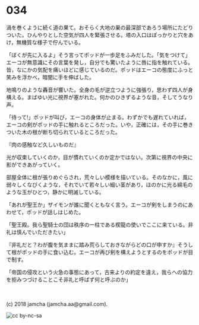 # 034

渦を巻くように続く道の果て。おそらく大地の巣の最深部であろう場所にたどりついた。ひんやりとした空気が四人を緊張させる。塔の入口はぽっかりと穴をあけ，無機質な様子で佇んでいる。  

「ぼくが先に入るよ」そう言ってポッドが一歩足をふみだした。「気をつけて」エーコが無意識にその言葉を発し，自分でも驚いたように唇に指を触れている。皆，なにかの気配を痛いほどに感じているのだ。ポッドはエーコの態度にふっと笑みを浮かべ，暗闇に手を伸ばした。  

地鳴りのような轟音が響いた。全身の毛が逆立つように強張り，思わず四人が身構える。まばゆい光に視界が塞がれた。何かのひきずるような音，そしてうなり声。  

「待って!」ポッドが叫び，エーコの身体が止まる。わずかでも遅れていれば，エーコの剣がポッドの手に触れるところだった。いや，正確には，その手に巻きついた木の根が断ち切られているところだった。  

『肉の感触など久しいものだ』  

光が収束していくのか，目が慣れていくのか定かではない。次第に視界の中央に影ができあがっていく。  

部屋全体に根が張りめぐらされ，荒々しい模様を描いている。そのなかに，風に弱々しくなびくような，それでいて若々しい細い茎があり，ほのかに光る綿毛のような玉がひとつ，静かに明滅している。  

「あれが聖王か」ザイモンが誰に聞くともなく言う。エーコが剣をしまうのにあわせて，ポッドが話しはじめた。  

「聖王殿。我ら聖騎士の団は秩序の一柱である楔龍の使いでここに来ている。非礼は慎んでいただきたい」  

『非礼だと？わが腹を気ままに踏み荒らしておきながらどの口が申すか』そうして根がポッドの手に食い込む。エーコが再び剣を構えようとするのをポッドが目で制す。  

「帝国の侵攻という火急の事態にあって，古来よりの約定を違え，我らへの協力を拒みつづけることこそ非礼と呼ばず何と呼ぶのか」  

<br>  
<br>  
(c) 2018 jamcha (jamcha.aa@gmail.com).  

![cc by-nc-sa](http://i.creativecommons.org/l/by-nc-sa/4.0/88x31.png)